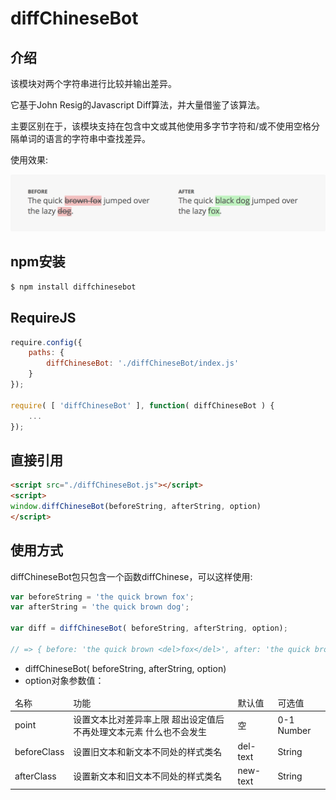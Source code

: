 diffChineseBot
===========

## 介绍
该模块对两个字符串进行比较并输出差异。

它基于John Resig的Javascript Diff算法，并大量借鉴了该算法。

主要区别在于，该模块支持在包含中文或其他使用多字节字符和/或不使用空格分隔单词的语言的字符串中查找差异。

使用效果:

![Image text](./diff-example.png)


## npm安装

```bash
$ npm install diffchinesebot
```

## RequireJS
```javascript
require.config({
	paths: {
		diffChineseBot: './diffChineseBot/index.js'
	}
});

require( [ 'diffChineseBot' ], function( diffChineseBot ) {
	...
});

```

## 直接引用
```html
<script src="./diffChineseBot.js"></script>
<script>
window.diffChineseBot(beforeString, afterString, option)
</script>
```

## 使用方式

diffChineseBot包只包含一个函数diffChinese，可以这样使用:
```javascript
var beforeString = 'the quick brown fox';
var afterString = 'the quick brown dog';

var diff = diffChineseBot( beforeString, afterString, option);

// => { before: 'the quick brown <del>fox</del>', after: 'the quick brown <ins>dog</ins>' }
```

- diffChineseBot( beforeString, afterString, option)
- option对象参数值：
<table>
  <thead>
    <tr>
        <td>名称</td>
        <td>功能</td>
        <td>默认值</td>
        <td>可选值</td>
    </tr>
  </thead>
  <tobody>
    <tr>
      <td>point</td>
      <td>设置文本比对差异率上限 超出设定值后不再处理文本元素 什么也不会发生</td>
      <td>空</td>
      <td>0-1 Number</td>
    </tr>
    <tr>
      <td>beforeClass</td>
      <td>设置旧文本和新文本不同处的样式类名</td>
      <td>del-text</td>
      <td>String</td>
    </tr>
    <tr>
      <td>afterClass</td>
      <td>设置新文本和旧文本不同处的样式类名</td>
      <td>new-text</td>
      <td>String</td>
    </tr>
  </tobody>
</table>
